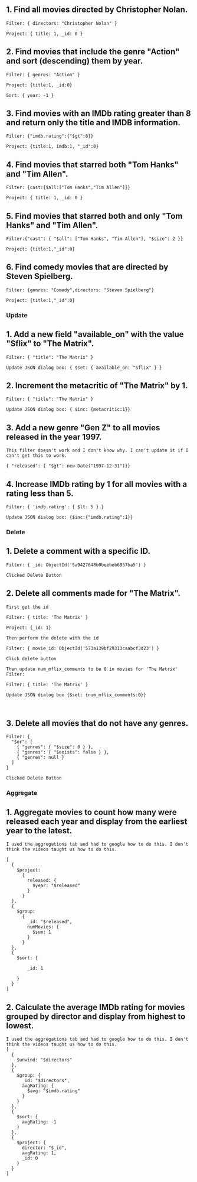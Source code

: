 ## 1. Find all movies directed by Christopher Nolan.

```
Filter: { directors: "Christopher Nolan" }

Project: { title: 1, _id: 0 }
```

## 2. Find movies that include the genre "Action" and sort (descending) them by year.

```
Filter: { genres: "Action" }

Project: {title:1, _id:0}

Sort: { year: -1 }
```

## 3. Find movies with an IMDb rating greater than 8 and return only the title and IMDB information.

```
Filter: {"imdb.rating":{"$gt":8}}

Project: {title:1, imdb:1, "_id":0}
```

## 4. Find movies that starred both "Tom Hanks" and "Tim Allen".

```
Filter: {cast:{$all:["Tom Hanks","Tim Allen"]}}

Project: { title: 1, _id: 0 }
```

## 5. Find movies that starred both and only "Tom Hanks" and "Tim Allen".

```
Filter:{"cast": { "$all": ["Tom Hanks", "Tim Allen"], "$size": 2 }}

Project: {title:1,"_id":0}
```

## 6. Find comedy movies that are directed by Steven Spielberg.

```
Filter: {genres: "Comedy",directors: "Steven Spielberg"}

Project: {title:1,"_id":0}
```

### Update

## 1. Add a new field "available_on" with the value "Sflix" to "The Matrix".

```
Filter: { "title": "The Matrix" }

Update JSON dialog box: { $set: { available_on: "Sflix" } }
```

## 2. Increment the metacritic of "The Matrix" by 1.

```
Filter: { "title": "The Matrix" }

Update JSON dialog box: { $inc: {metacritic:1}}
```

## 3. Add a new genre "Gen Z" to all movies released in the year 1997.

```
This filter doesn't work and I don't know why. I can't update it if I can't get this to work.

{ "released": { "$gt": new Date("1997-12-31")}}
```

## 4. Increase IMDb rating by 1 for all movies with a rating less than 5.

```
Filter: { 'imdb.rating': { $lt: 5 } }

Update JSON dialog box: {$inc:{"imdb.rating":1}}

```

### Delete

## 1. Delete a comment with a specific ID.

```
Filter: { _id: ObjectId('5a9427648b0beebeb6957ba5') }

Clicked Delete Button
```

## 2. Delete all comments made for "The Matrix".

```
First get the id

Filter: { title: 'The Matrix' }

Project: {_id: 1}

Then perform the delete with the id

Filter: { movie_id: ObjectId('573a139bf29313caabcf3d23') }

Click delete button

Then update num_mflix_comments to be 0 in movies for 'The Matrix'
Filter:

Filter: { title: 'The Matrix' }

Update JSON dialog box {$set: {num_mflix_comments:0}}



```

## 3. Delete all movies that do not have any genres.

```
Filter: {
  "$or": [
    { "genres": { "$size": 0 } },
    { "genres": { "$exists": false } },
    { "genres": null }
  ]
}

Clicked Delete Button
```

### Aggregate

## 1. Aggregate movies to count how many were released each year and display from the earliest year to the latest.

```
I used the aggregations tab and had to google how to do this. I don't think the videos taught us how to do this.

[
  {
    $project:
      {
        released: {
          $year: "$released"
        }
      }
  },
  {
    $group:
      {
        _id: "$released",
        numMovies: {
          $sum: 1
        }
      }
  },
  {
    $sort: {

        _id: 1

    }
  }
]

```

## 2. Calculate the average IMDb rating for movies grouped by director and display from highest to lowest.

```
I used the aggregations tab and had to google how to do this. I don't think the videos taught us how to do this.
[
  {
    $unwind: "$directors"
  },
  {
    $group: {
      _id: "$directors",
      avgRating: {
        $avg: "$imdb.rating"
      }
    }
  },
  {
    $sort: {
      avgRating: -1
    }
  },
  {
    $project: {
      director: "$_id",
      avgRating: 1,
      _id: 0
    }
  }
]
```
